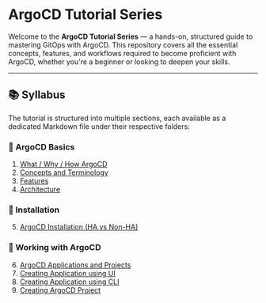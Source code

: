 # ArgoCD Tutorial Series

Welcome to the **ArgoCD Tutorial Series** — a hands-on, structured guide to mastering GitOps with ArgoCD. This repository covers all the essential concepts, features, and workflows required to become proficient with ArgoCD, whether you're a beginner or looking to deepen your skills.

---

## 📚 Syllabus

The tutorial is structured into multiple sections, each available as a dedicated Markdown file under their respective folders:

### 🔹 ArgoCD Basics

1. [What / Why / How ArgoCD](./1_ArgoCD_Basics/1_What_Why_How_ArgoCD.md)  
2. [Concepts and Terminology](./1_ArgoCD_Basics/2_Concepts_Terminology.md)  
3. [Features](./1_ArgoCD_Basics/3_Features.md)  
4. [Architecture](./1_ArgoCD_Basics/4_Architecture.md)  

### 🔹 Installation

5. [ArgoCD Installation (HA vs Non-HA)](./2_Installation/5_Installation_HA_vs_Non_HA.md)  

### 🔹 Working with ArgoCD

6. [ArgoCD Applications and Projects](./3_Working_With_ArgoCD/6_Applications_and_Projects.md)  
7. [Creating Application using UI](./3_Working_With_ArgoCD/7_Creating_App_Using_UI.md)  
8. [Creating Application using CLI](./3_Working_With_ArgoCD/8_Creating_App_Using_CLI.md)  
9. [Creating ArgoCD Project](./3_Working_With_ArgoCD/9_Creating_Project.md)
